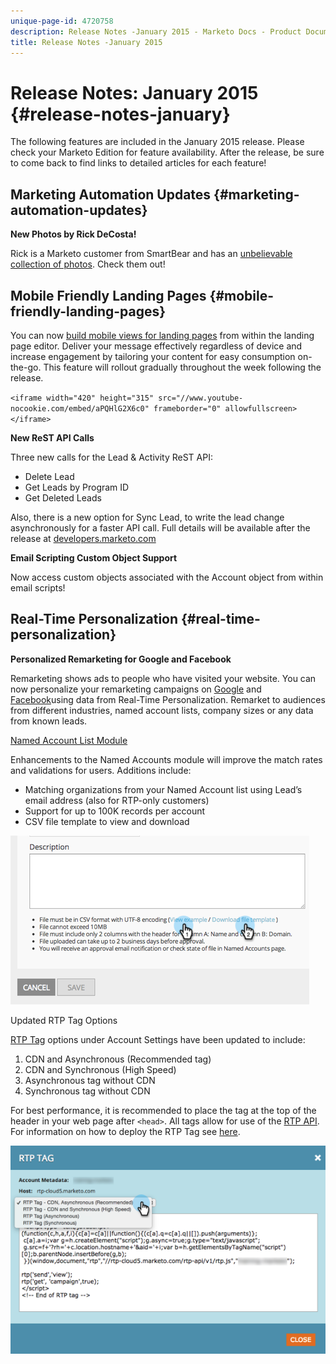 ```yaml
---
unique-page-id: 4720758
description: Release Notes -January 2015 - Marketo Docs - Product Documentation
title: Release Notes -January 2015
---
```


# Release Notes: January 2015 {#release-notes-january}

The following features are included in the January 2015 release. Please check your Marketo Edition for feature availability. After the release, be sure to come back to find links to detailed articles for each feature!

## Marketing Automation Updates {#marketing-automation-updates}

**New Photos by Rick DeCosta!**

Rick is a Marketo customer from SmartBear and has an [unbelievable collection of photos](https://www.flickr.com/photos/rickdecosta). Check them out!

## Mobile Friendly Landing Pages {#mobile-friendly-landing-pages}

You can now [build mobile views for landing pages](../../product-docs/demand-generation/landing-pages/free-form-landing-pages/add-a-mobile-view-for-your-free-form-landing-page.md) from within the landing page editor. Deliver your message effectively regardless of device and increase engagement by tailoring your content for easy consumption on-the-go. This feature will rollout gradually throughout the week following the release.

`<iframe width="420" height="315" src="//www.youtube-nocookie.com/embed/aPQHlG2X6c0" frameborder="0" allowfullscreen></iframe>`

**New ReST API Calls**

Three new calls for the Lead & Activity ReST API:

* Delete Lead
* Get Leads by Program ID
* Get Deleted Leads

Also, there is a new option for Sync Lead, to write the lead change asynchronously for a faster API call. Full details will be available after the release at [developers.marketo.com](http://developers.marketo.com)

**Email Scripting Custom Object Support**

Now access custom objects associated with the Account object from within email scripts!

## Real-Time Personalization {#real-time-personalization}

**Personalized Remarketing for Google and Facebook**

Remarketing shows ads to people who have visited your website. You can now personalize your remarketing campaigns on [Google](../../product-docs/web-personalization/website-retargeting/personalized-remarketing-in-google.md) and [Facebook](../../product-docs/web-personalization/website-retargeting/personalized-remarketing-in-facebook.md)using data from Real-Time Personalization. Remarket to audiences from different industries, named account lists, company sizes or any data from known leads.

[Named Account List Module](../../product-docs/web-personalization/account-based-web-marketing/create-a-new-account-list.md)

Enhancements to the Named Accounts module will improve the match rates and validations for users. Additions include:

* Matching organizations from your Named Account list using Lead’s email address (also for RTP-only customers)
* Support for up to 100K records per account
* CSV file template to view and download

![](assets/image2015-1-14-11-3a12-3a16.png)

Updated RTP Tag Options

[RTP Tag](http://docs.marketo.com/display/docs/rtp+tag+implementation) options under Account Settings have been updated to include:

1. CDN and Asynchronous (Recommended tag)
1. CDN and Synchronous (High Speed)
1. Asynchronous tag without CDN
1. Synchronous tag without CDN

For best performance, it is recommended to place the tag at the top of the header in your web page after `<head>`. All tags allow for use of the [RTP API](http://developers.marketo.com/documentation/websites/rtp-js-api/). For information on how to deploy the RTP Tag see [here](/help/marketo/product-docs/web-personalization/getting-started-rtp-/rtp-tag-implementation/deploy-the-rtp-javascript.md).

![](assets/image2015-1-15-13-3a30-3a45.png)
